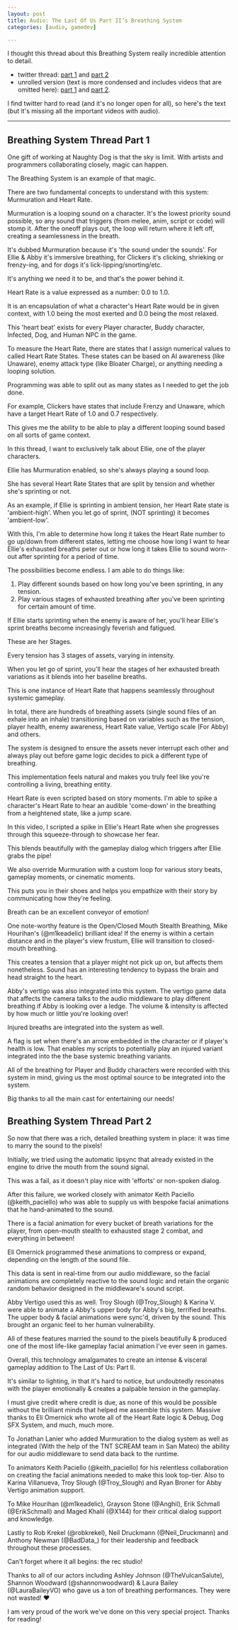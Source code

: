 ```yaml
---
layout: post
title: Audio: The Last Of Us Part II’s Breathing System
categories: [audio, gamedev]

---
```


I thought this thread about this Breathing System really incredible attention to detail.

* twitter thread: [part 1](https://twitter.com/thebeauanthony/status/1284544387616104448) and [part 2](https://twitter.com/thebeauanthony/status/1284544453709934592)
* unrolled version (text is more condensed and includes videos that are omitted here): [part 1](https://threadreaderapp.com/thread/1284544387616104448.html)
and [part 2](https://threadreaderapp.com/thread/1284544453709934592.html).


I find twitter hard to read (and it's no longer open for all), so here's the text (but it's missing all the important videos with audio).


----

## Breathing System Thread Part 1

One gift of working at Naughty Dog is that the sky is limit. With artists and programmers collaborating closely, magic can happen.

The Breathing System is an example of that magic.


There are two fundamental concepts to understand with this system: Murmuration and Heart Rate.

Murmuration is a looping sound on a character. It's the lowest priority sound possible, so any sound that triggers (from melee, anim, script or code) will stomp it. After the oneoff plays out, the loop will return where it left off, creating a seamlessness in the breath.

It's dubbed Murmuration because it's 'the sound under the sounds'. For Ellie & Abby it's immersive breathing, for Clickers it's clicking, shrieking or frenzy-ing, and for dogs it's lick-lipping/snorting/etc.

It's anything we need it to be, and that's the power behind it.

Heart Rate is a value expressed as a number: 0.0 to 1.0.

It is an encapsulation of what a character's Heart Rate would be in given context, with 1.0 being the most exerted and 0.0 being the most relaxed.

This 'heart beat' exists for every Player character, Buddy character, Infected, Dog, and Human NPC in the game.

To measure the Heart Rate, there are states that I assign numerical values to called Heart Rate States. These states can be based on AI awareness (like Unaware), enemy attack type (like Bloater Charge), or anything needing a looping solution.

Programming was able to split out as many states as I needed to get the job done.

For example, Clickers have states that include Frenzy and Unaware, which have a target Heart Rate of 1.0 and 0.7 respectively.

This gives me the ability to be able to play a different looping sound based on all sorts of game context.

In this thread, I want to exclusively talk about Ellie, one of the player characters.

Ellie has Murmuration enabled, so she's always playing a sound loop.

She has several Heart Rate States that are split by tension and whether she's sprinting or not.

As an example, if Ellie is sprinting in ambient tension, her Heart Rate state is 'ambient-high'. When you let go of sprint, (NOT sprinting) it becomes 'ambient-low'.

With this, I'm able to determine how long it takes the Heart Rate number to go up/down from different states, letting me choose how long I want to hear Ellie's exhausted breaths peter out or how long it takes Ellie to sound worn-out after sprinting for a period of time.

The possibilities become endless. I am able to do things like:

1. Play different sounds based on how long you've been sprinting, in any tension.
2. Play various stages of exhausted breathing after you've been sprinting for certain amount of time.

If Ellie starts sprinting when the enemy is aware of her, you'll hear Ellie's sprint breaths become increasingly feverish and fatigued.

These are her Stages.

Every tension has 3 stages of assets, varying in intensity.

When you let go of sprint, you'll hear the stages of her exhausted breath variations as it blends into her baseline breaths.

This is one instance of Heart Rate that happens seamlessly throughout systemic gameplay.

In total, there are hundreds of breathing assets (single sound files of an exhale into an inhale) transitioning based on variables such as the tension, player health, enemy awareness, Heart Rate value, Vertigo scale (For Abby) and others.

The system is designed to ensure the assets never interrupt each other and always play out before game logic decides to pick a different type of breathing.

This implementation feels natural and makes you truly feel like you're controlling a living, breathing entity.

Heart Rate is even scripted based on story moments. I'm able to spike a character's Heart Rate to hear an audible 'come-down' in the breathing from a heightened state, like a jump scare.

In this video, I scripted a spike in Ellie's Heart Rate when she progresses through this squeeze-through to showcase her fear.

This blends beautifully with the gameplay dialog which triggers after Ellie grabs the pipe!

We also override Murmuration with a custom loop for various story beats, gameplay moments, or cinematic moments.

This puts you in their shoes and helps you empathize with their story by communicating how they're feeling.

Breath can be an excellent conveyor of emotion!

One note-worthy feature is the Open/Closed Mouth Stealth Breathing, Mike Hourihan's (@m1keadelic) brilliant idea! If the enemy is within a certain distance and in the player's view frustum, Ellie will transition to closed-mouth breathing.

This creates a tension that a player might not pick up on, but affects them nonetheless. Sound has an interesting tendency to bypass the brain and head straight to the heart.

Abby's vertigo was also integrated into this system. The vertigo game data that affects the camera talks to the audio middleware to play different breathing if Abby is looking over a ledge. The volume & intensity is affected by how much or little you're looking over!

Injured breaths are integrated into the system as well.

A flag is set when there's an arrow embedded in the character or if player's health is low. That enables my scripts to potentially play an injured variant integrated into the the base systemic breathing variants.

All of the breathing for Player and Buddy characters were recorded with this system in mind, giving us the most optimal source to be integrated into the system.

Big thanks to all the main cast for entertaining our needs!


## Breathing System Thread Part 2

So now that there was a rich, detailed breathing system in place: it was time to marry the sound to the pixels!


Initially, we tried using the automatic lipsync that already existed in the engine to drive the mouth from the sound signal.

This was a fail, as it doesn't play nice with 'efforts' or non-spoken dialog.

After this failure, we worked closely with animator Keith Paciello (@keith_paciello) who was able to supply us with bespoke facial animations that he hand-animated to the sound.

There is a facial animation for every bucket of breath variations for the player, from open-mouth stealth to exhausted stage 2 combat, and everything in between!

Eli Omernick programmed these animations to compress or expand, depending on the length of the sound file.

This data is sent in real-time from our audio middleware, so the facial animations are completely reactive to the sound logic and retain the organic random behavior designed in the middleware's sound script.

Abby Vertigo used this as well. Troy Slough (@Troy_Slough) & Karina V. were able to animate a Abby's upper body for Abby's big, terrified breaths. The upper body & facial animations were sync'd, driven by the sound.
This brought an organic feel to her human vulnerability.

All of these features married the sound to the pixels beautifully & produced one of the most life-like gameplay facial animation I've ever seen in games.

Overall, this technology amalgamates to create an intense & visceral gameplay addition to The Last of Us: Part II.

It's similar to lighting, in that it's hard to notice, but undoubtedly resonates with the player emotionally &
creates a palpable tension in the gameplay.

I must give credit where credit is due, as none of this would be possible without the brilliant minds that helped me assemble this system. Massive thanks to Eli Omernick who wrote all of the Heart Rate logic & Debug, Dog SFX System, and much, much more.

To Jonathan Lanier who added Murmuration to the dialog system as well as integrated (With the help of the TNT SCREAM team in San Mateo) the ability for our audio middleware to send data back to the runtime.

To animators Keith Paciello (@keith_paciello) for his relentless collaboration on creating the facial animations needed to make this look top-tier. Also to Karina Villanueva, Troy Slough (@Troy_Slough) and Ryan Broner for Abby Vertigo animation support.

To Mike Hourihan (@m1keadelic), Grayson Stone (@Anghil), Erik Schmall (@ErikSchmall) and Maged Khalil (@X144) for their critical dialog support and knowledge.

Lastly to Rob Krekel (@robkrekel), Neil Druckmann (@Neil_Druckmann) and Anthony Newman (@BadData_) for their leadership and feedback throughout these processes.

Can't forget where it all begins: the rec studio!

Thanks to all of our actors including Ashley Johnson (@TheVulcanSalute), Shannon Woodward (@shannonwoodward) & Laura Bailey (@LauraBaileyVO) who gave us a ton of breathing performances. They were not wasted! ♥️

I am very proud of the work we've done on this very special project.
Thanks for reading!
